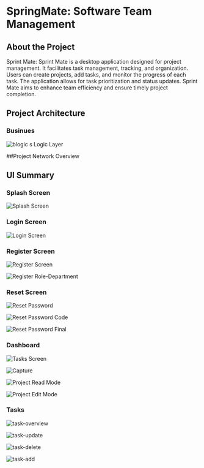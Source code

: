 # SpringMate: Software Team Management

## About the Project
Sprint Mate: Sprint Mate is a desktop application designed for project management. It facilitates task management, tracking, and organization. Users can create projects, add tasks, and monitor the progress of each task. The application allows for task prioritization and status updates. Sprint Mate aims to enhance team efficiency and ensure timely project completion.
## Project Architecture
### Businues
![blogic](https://github.com/user-attachments/assets/37bfc20c-9356-4fa6-a629-486ebc6db62b)
s Logic Layer


##Project Network Overview




## UI Summary

### Splash Screen
![Splash Screen](https://github.com/erdemserhat/SoftwareTeamManagement/assets/116950260/6d7de0a4-4df0-498d-b006-6bd5a8daaca7)

### Login Screen
![Login Screen](https://github.com/erdemserhat/SoftwareTeamManagement/assets/116950260/2f15e720-4f90-4af5-8825-5432ff4b62b2)

### Register Screen
![Register Screen](https://github.com/erdemserhat/SoftwareTeamManagement/assets/116950260/656514fa-d641-428e-b2a3-3f706ec61820)

![Register Role-Department](https://github.com/erdemserhat/SoftwareTeamManagement/assets/116950260/77b0d2ed-c11c-4858-be06-97b81370acf3)

### Reset Screen
![Reset Password](https://github.com/erdemserhat/SoftwareTeamManagement/assets/116950260/b4eeca78-c81d-4495-b072-fd0f13a957e9)

![Reset Password Code](https://github.com/erdemserhat/SoftwareTeamManagement/assets/116950260/5eaa8462-0dd7-44c0-954b-b24be3ad0818)

![Reset Password Final](https://github.com/erdemserhat/SoftwareTeamManagement/assets/116950260/d3e9f475-20f7-4f33-b12e-89037d895618)

### Dashboard 

![Tasks Screen](https://github.com/erdemserhat/SoftwareTeamManagement/assets/116950260/d4b103e8-e581-4c85-bd33-be1db0c2d59f)

![Capture](https://github.com/erdemserhat/SoftwareTeamManagement/assets/116950260/e473ebac-3202-4011-b29e-bb0537749f10)

![Project Read Mode](https://github.com/erdemserhat/SoftwareTeamManagement/assets/116950260/577e0e98-7153-423e-b3a5-0262d7106352)

![Project Edit Mode](https://github.com/erdemserhat/SoftwareTeamManagement/assets/116950260/661977ec-2493-4c1d-a988-609c140a0cbe)

### Tasks
![task-overview](https://github.com/erdemserhat/SoftwareTeamManagement/assets/116950260/3c1c4e03-4f61-48c2-ba62-670dbb00dd80)

![task-update](https://github.com/erdemserhat/SoftwareTeamManagement/assets/116950260/5a4287b2-fd34-476b-bef9-f28851f2d324)

![task-delete](https://github.com/erdemserhat/SoftwareTeamManagement/assets/116950260/7b1434a2-ec41-448f-bc5b-b3294dcd7a87)

![task-add](https://github.com/erdemserhat/SoftwareTeamManagement/assets/116950260/f104fdd2-bc3c-41f6-9c38-a5ca1c5767f4)




















